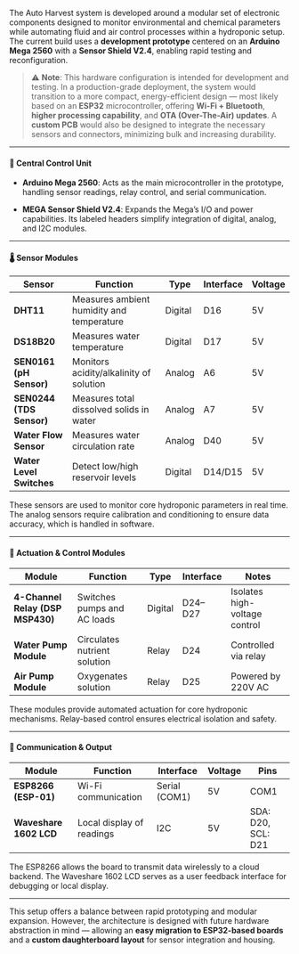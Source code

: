 The Auto Harvest system is developed around a modular set of electronic components designed to monitor environmental and chemical parameters while automating fluid and air control processes within a hydroponic setup. The current build uses a **development prototype** centered on an **Arduino Mega 2560** with a **Sensor Shield V2.4**, enabling rapid testing and reconfiguration.

> ⚠️ **Note**: This hardware configuration is intended for development and testing. In a production-grade deployment, the system would transition to a more compact, energy-efficient design — most likely based on an **ESP32** microcontroller, offering **Wi-Fi + Bluetooth**, **higher processing capability**, and **OTA (Over-The-Air) updates**. A **custom PCB** would also be designed to integrate the necessary sensors and connectors, minimizing bulk and increasing durability.

---

#### 🧠 Central Control Unit

- **Arduino Mega 2560**: Acts as the main microcontroller in the prototype, handling sensor readings, relay control, and serial communication.
    
- **MEGA Sensor Shield V2.4**: Expands the Mega’s I/O and power capabilities. Its labeled headers simplify integration of digital, analog, and I2C modules.
    

---

#### 🌡️ Sensor Modules

|Sensor|Function|Type|Interface|Voltage|
|---|---|---|---|---|
|**DHT11**|Measures ambient humidity and temperature|Digital|D16|5V|
|**DS18B20**|Measures water temperature|Digital|D17|5V|
|**SEN0161 (pH Sensor)**|Monitors acidity/alkalinity of solution|Analog|A6|5V|
|**SEN0244 (TDS Sensor)**|Measures total dissolved solids in water|Analog|A7|5V|
|**Water Flow Sensor**|Measures water circulation rate|Analog|D40|5V|
|**Water Level Switches**|Detect low/high reservoir levels|Digital|D14/D15|5V|

These sensors are used to monitor core hydroponic parameters in real time. The analog sensors require calibration and conditioning to ensure data accuracy, which is handled in software.

---

#### 🔌 Actuation & Control Modules

|Module|Function|Type|Interface|Notes|
|---|---|---|---|---|
|**4-Channel Relay (DSP MSP430)**|Switches pumps and AC loads|Digital|D24–D27|Isolates high-voltage control|
|**Water Pump Module**|Circulates nutrient solution|Relay|D24|Controlled via relay|
|**Air Pump Module**|Oxygenates solution|Relay|D25|Powered by 220V AC|

These modules provide automated actuation for core hydroponic mechanisms. Relay-based control ensures electrical isolation and safety.

---

#### 📡 Communication & Output

|Module|Function|Interface|Voltage|Pins|
|---|---|---|---|---|
|**ESP8266 (ESP-01)**|Wi-Fi communication|Serial (COM1)|5V|COM1|
|**Waveshare 1602 LCD**|Local display of readings|I2C|5V|SDA: D20, SCL: D21|

The ESP8266 allows the board to transmit data wirelessly to a cloud backend. The Waveshare 1602 LCD serves as a user feedback interface for debugging or local display.

---

This setup offers a balance between rapid prototyping and modular expansion. However, the architecture is designed with future hardware abstraction in mind — allowing an **easy migration to ESP32-based boards** and a **custom daughterboard layout** for sensor integration and housing.